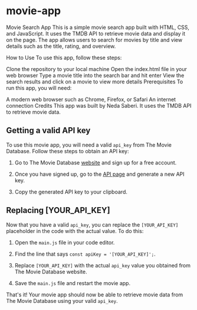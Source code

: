 # movie-app
Movie Search App
This is a simple movie search app built with HTML, CSS, and JavaScript. It uses the TMDB API to retrieve movie data and display it on the page. The app allows users to search for movies by title and view details such as the title, rating, and overview.

How to Use
To use this app, follow these steps:

Clone the repository to your local machine
Open the index.html file in your web browser
Type a movie title into the search bar and hit enter
View the search results and click on a movie to view more details
Prerequisites
To run this app, you will need:

A modern web browser such as Chrome, Firefox, or Safari
An internet connection
Credits
This app was built by Neda Saberi. It uses the TMDB API to retrieve movie data.

Getting a valid API key
-----------------------

To use this movie app, you will need a valid `api_key` from The Movie Database. Follow these steps to obtain an API key:

1. Go to The Movie Database [website](https://www.themoviedb.org/) and sign up for a free account.

2. Once you have signed up, go to the [API page](https://www.themoviedb.org/settings/api) and generate a new API key.

3. Copy the generated API key to your clipboard.

Replacing [YOUR_API_KEY]
------------------------

Now that you have a valid `api_key`, you can replace the `[YOUR_API_KEY]` placeholder in the code with the actual value. To do this:

1. Open the `main.js` file in your code editor.

2. Find the line that says `const apiKey = '[YOUR_API_KEY]';`.

3. Replace `[YOUR_API_KEY]` with the actual `api_key` value you obtained from The Movie Database website.

4. Save the `main.js` file and restart the movie app.

That's it! Your movie app should now be able to retrieve movie data from The Movie Database using your valid `api_key`.


